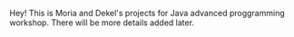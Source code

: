 Hey!
This is Moria and Dekel's projects for Java advanced proggramming workshop.
There will be more details added later.
